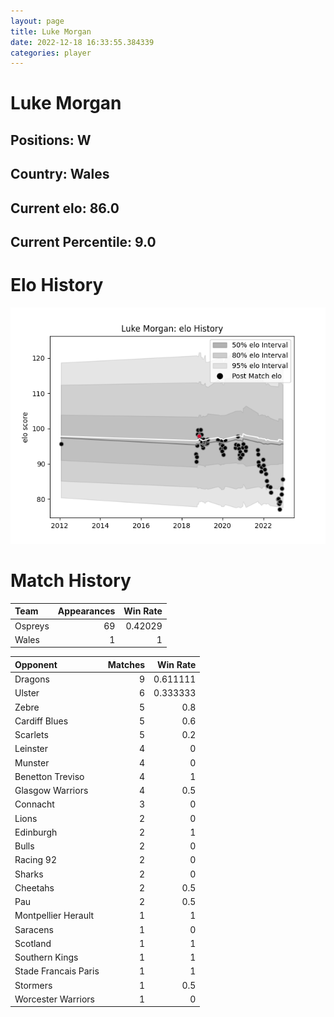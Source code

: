 ```yaml
---  
layout: page  
title: Luke Morgan  
date: 2022-12-18 16:33:55.384339  
categories: player  
---
```

# Luke Morgan

## Positions: W

## Country: Wales

## Current elo: 86.0

## Current Percentile: 9.0

# Elo History


![elo history](history_LukeMorgan.png)
# Match History


| Team    |   Appearances |   Win Rate |
|:--------|--------------:|-----------:|
| Ospreys |            69 |    0.42029 |
| Wales   |             1 |    1       |

| Opponent             |   Matches |   Win Rate |
|:---------------------|----------:|-----------:|
| Dragons              |         9 |   0.611111 |
| Ulster               |         6 |   0.333333 |
| Zebre                |         5 |   0.8      |
| Cardiff Blues        |         5 |   0.6      |
| Scarlets             |         5 |   0.2      |
| Leinster             |         4 |   0        |
| Munster              |         4 |   0        |
| Benetton Treviso     |         4 |   1        |
| Glasgow Warriors     |         4 |   0.5      |
| Connacht             |         3 |   0        |
| Lions                |         2 |   0        |
| Edinburgh            |         2 |   1        |
| Bulls                |         2 |   0        |
| Racing 92            |         2 |   0        |
| Sharks               |         2 |   0        |
| Cheetahs             |         2 |   0.5      |
| Pau                  |         2 |   0.5      |
| Montpellier Herault  |         1 |   1        |
| Saracens             |         1 |   0        |
| Scotland             |         1 |   1        |
| Southern Kings       |         1 |   1        |
| Stade Francais Paris |         1 |   1        |
| Stormers             |         1 |   0.5      |
| Worcester Warriors   |         1 |   0        |